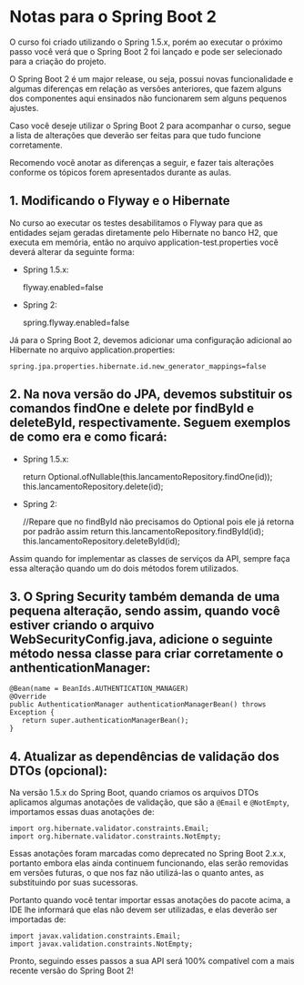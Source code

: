 # Notas para o Spring Boot 2

O curso foi criado utilizando o Spring 1.5.x, porém ao executar o próximo passo você verá que o Spring Boot 2 foi lançado e pode ser selecionado para a criação do projeto.

O Spring Boot 2 é um major release, ou seja, possui novas funcionalidade e algumas diferenças em relação as versões anteriores, que fazem alguns dos componentes aqui ensinados não funcionarem sem alguns pequenos ajustes.

Caso você deseje utilizar o Spring Boot 2 para acompanhar o curso, segue a lista de alterações que deverão ser feitas para que tudo funcione corretamente.

Recomendo você anotar as diferenças a seguir, e fazer tais alterações conforme os tópicos forem apresentados durante as aulas.

## 1. Modificando o Flyway e o Hibernate

No curso ao executar os testes desabilitamos o Flyway para que as entidades sejam geradas diretamente pelo Hibernate no banco H2, que executa em memória, então no arquivo application-test.properties você deverá alterar da seguinte forma:

 - Spring 1.5.x:
    
    flyway.enabled=false
    
 - Spring 2:
    
    spring.flyway.enabled=false
    
Já para o Spring Boot 2, devemos adicionar uma configuração adicional ao Hibernate no arquivo application.properties:

    spring.jpa.properties.hibernate.id.new_generator_mappings=false
    
## 2. Na nova versão do JPA, devemos substituir os comandos findOne e delete por findById e deleteById, respectivamente. Seguem exemplos de como era e como ficará:

 - Spring 1.5.x:
    
    return Optional.ofNullable(this.lancamentoRepository.findOne(id));
    this.lancamentoRepository.delete(id);
    
 - Spring 2:
    
    //Repare que no findById não precisamos do Optional pois ele já retorna por padrão assim
    return this.lancamentoRepository.findById(id);
    this.lancamentoRepository.deleteById(id);
    
Assim quando for implementar as classes de serviços da API, sempre faça essa alteração quando um do dois métodos forem utilizados.

## 3. O Spring Security também demanda de uma pequena alteração, sendo assim, quando você estiver criando o arquivo WebSecurityConfig.java, adicione o seguinte método nessa classe para criar corretamente o anthenticationManager:

    @Bean(name = BeanIds.AUTHENTICATION_MANAGER)
    @Override
    public AuthenticationManager authenticationManagerBean() throws Exception {
       return super.authenticationManagerBean();
    }
    
## 4. Atualizar as dependências de validação dos DTOs (opcional):

Na versão 1.5.x do Spring Boot, quando criamos os arquivos DTOs aplicamos algumas anotações de validação, que são a `@Email` e `@NotEmpty`, importamos essas duas anotações de:

    import org.hibernate.validator.constraints.Email;
    import org.hibernate.validator.constraints.NotEmpty;
    
Essas anotações foram marcadas como deprecated no Spring Boot 2.x.x, portanto embora elas ainda continuem funcionando, elas serão removidas em versões futuras, o que nos faz não utilizá-las o quanto antes, as substituindo por suas sucessoras.

Portanto quando você tentar importar essas anotações do pacote acima, a IDE lhe informará que elas não devem ser utilizadas, e elas deverão ser importadas de:

    import javax.validation.constraints.Email;
    import javax.validation.constraints.NotEmpty;
    
Pronto, seguindo esses passos a sua API será 100% compatível com a mais recente versão do Spring Boot 2!